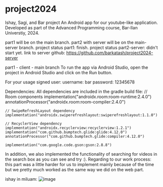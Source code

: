 # project2024
Ishay, Sagi, and Bar project
An Android app for our youtube-like application.
Developed as part of the Advanced Programming course, Bar-Ilan Universtiy, 2024.

part1 will be on the main branch.
part2 with server will be on the main-server branch.
project status part1: finish.
project status part2-server: didn't start yet.
link to server github: https://github.com/barkatash/project2024-server

part1 - client - main branch
To run the app via Android Studio, open the project in Android Studio and click on the Run button.

For your usage signed user: 
username: bar 
password: 12345678

Dependencies:
All dependencies are included in the gradle build file:
    // Room components
    implementation("androidx.room:room-runtime:2.4.0")
    annotationProcessor("androidx.room:room-compiler:2.4.0")

    // SwipeRefreshLayout dependency
    implementation("androidx.swiperefreshlayout:swiperefreshlayout:1.1.0")

    // RecyclerView dependency
    implementation("androidx.recyclerview:recyclerview:1.2.1")
    implementation("com.github.bumptech.glide:glide:4.12.0")
    annotationProcessor("com.github.bumptech.glide:compiler:4.12.0")

    implementation("com.google.code.gson:gson:2.8.8")
    
In addition, we also implemented the functionality of searching for videos in the search box as you can see and try :). 
Regarding to our work process: this part was a little harder for us to implement mainly because of the time but we pretty much worked as the same way we did on the web part.

ishay in miluam:
![image](https://github.com/ishay970/project2024/assets/115925876/f0db9ae5-5a44-4501-afa5-4b9656b726bc)

